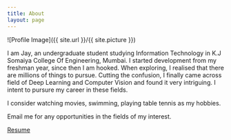 ```yaml
---
title: About
layout: page
---
```

![Profile Image]({{ site.url }}/{{ site.picture }})

I am Jay, an undergraduate student studying Information Technology in K.J Somaiya College Of Engineering, Mumbai. I started development from my freshman year, since then I am hooked. When exploring, I realised that there are millions of things to pursue. Cutting the confusion, I finally came across field of Deep Learning and Computer Vision and found it very intriguing. I intent to pursure my career in these fields.

I consider watching movies, swimming, playing table tennis as my hobbies.

Email me for any opportunities in the fields of my interest.

[Resume](/assets/images/resume.pdf)
